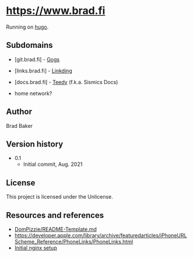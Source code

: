 # https://www.brad.fi

Running on [hugo](https://github.com/gohugoio/hugo).

## Subdomains

* [git.brad.fi] - [Gogs](https://github.com/gogs/gogs)
* [links.brad.fi] - [Linkding](https://github.com/sissbruecker/linkding)
* [docs.brad.fi] - [Teedy](https://github.com/sismics/docs) (f.k.a. Sismics Docs)

* home network?

## Author

Brad Baker  

## Version history

* 0.1
    * Initial commit, Aug. 2021

## License

This project is licensed under the Unlicense.

## Resources and references

* [DomPizzie/README-Template.md](https://gist.github.com/DomPizzie/7a5ff55ffa9081f2de27c315f5018afc)
* https://developer.apple.com/library/archive/featuredarticles/iPhoneURLScheme_Reference/PhoneLinks/PhoneLinks.html
* [Initial nginx setup](https://www.digitalocean.com/community/tutorials/how-to-install-nginx-on-ubuntu-20-04)
